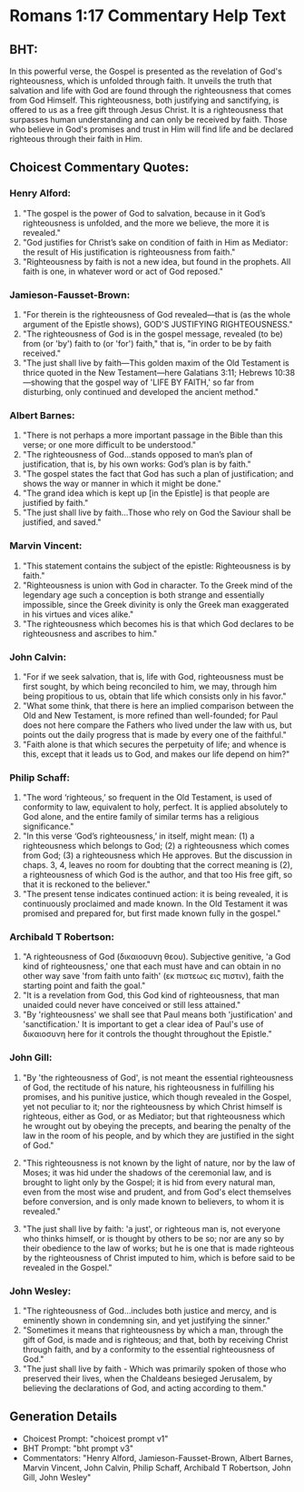 # Romans 1:17 Commentary Help Text

## BHT:
In this powerful verse, the Gospel is presented as the revelation of God's righteousness, which is unfolded through faith. It unveils the truth that salvation and life with God are found through the righteousness that comes from God Himself. This righteousness, both justifying and sanctifying, is offered to us as a free gift through Jesus Christ. It is a righteousness that surpasses human understanding and can only be received by faith. Those who believe in God's promises and trust in Him will find life and be declared righteous through their faith in Him.

## Choicest Commentary Quotes:
### Henry Alford:
1. "The gospel is the power of God to salvation, because in it God’s righteousness is unfolded, and the more we believe, the more it is revealed."
2. "God justifies for Christ’s sake on condition of faith in Him as Mediator: the result of His justification is righteousness from faith."
3. "Righteousness by faith is not a new idea, but found in the prophets. All faith is one, in whatever word or act of God reposed."

### Jamieson-Fausset-Brown:
1. "For therein is the righteousness of God revealed—that is (as the whole argument of the Epistle shows), GOD'S JUSTIFYING RIGHTEOUSNESS." 
2. "The righteousness of God is in the gospel message, revealed (to be) from (or 'by') faith to (or 'for') faith," that is, "in order to be by faith received." 
3. "The just shall live by faith—This golden maxim of the Old Testament is thrice quoted in the New Testament—here Galatians 3:11; Hebrews 10:38—showing that the gospel way of 'LIFE BY FAITH,' so far from disturbing, only continued and developed the ancient method."

### Albert Barnes:
1. "There is not perhaps a more important passage in the Bible than this verse; or one more difficult to be understood."
2. "The righteousness of God...stands opposed to man’s plan of justification, that is, by his own works: God’s plan is by faith."
3. "The gospel states the fact that God has such a plan of justification; and shows the way or manner in which it might be done."
4. "The grand idea which is kept up [in the Epistle] is that people are justified by faith."
5. "The just shall live by faith...Those who rely on God the Saviour shall be justified, and saved."

### Marvin Vincent:
1. "This statement contains the subject of the epistle: Righteousness is by faith."
2. "Righteousness is union with God in character. To the Greek mind of the legendary age such a conception is both strange and essentially impossible, since the Greek divinity is only the Greek man exaggerated in his virtues and vices alike."
3. "The righteousness which becomes his is that which God declares to be righteousness and ascribes to him."

### John Calvin:
1. "For if we seek salvation, that is, life with God, righteousness must be first sought, by which being reconciled to him, we may, through him being propitious to us, obtain that life which consists only in his favor."
2. "What some think, that there is here an implied comparison between the Old and New Testament, is more refined than well-founded; for Paul does not here compare the Fathers who lived under the law with us, but points out the daily progress that is made by every one of the faithful."
3. "Faith alone is that which secures the perpetuity of life; and whence is this, except that it leads us to God, and makes our life depend on him?"

### Philip Schaff:
1. "The word ‘righteous,’ so frequent in the Old Testament, is used of conformity to law, equivalent to holy, perfect. It is applied absolutely to God alone, and the entire family of similar terms has a religious significance." 
2. "In this verse ‘God’s righteousness,’ in itself, might mean: (1) a righteousness which belongs to God; (2) a righteousness which comes from God; (3) a righteousness which He approves. But the discussion in chaps. 3, 4, leaves no room for doubting that the correct meaning is (2), a righteousness of which God is the author, and that too His free gift, so that it is reckoned to the believer." 
3. "The present tense indicates continued action: it is being revealed, it is continuously proclaimed and made known. In the Old Testament it was promised and prepared for, but first made known fully in the gospel."

### Archibald T Robertson:
1. "A righteousness of God (δικαιοσυνη θεου). Subjective genitive, 'a God kind of righteousness,' one that each must have and can obtain in no other way save 'from faith unto faith' (εκ πιστεως εις πιστιν), faith the starting point and faith the goal." 
2. "It is a revelation from God, this God kind of righteousness, that man unaided could never have conceived or still less attained."
3. "By 'righteousness' we shall see that Paul means both 'justification' and 'sanctification.' It is important to get a clear idea of Paul's use of δικαιοσυνη here for it controls the thought throughout the Epistle."

### John Gill:
1. "By 'the righteousness of God', is not meant the essential righteousness of God, the rectitude of his nature, his righteousness in fulfilling his promises, and his punitive justice, which though revealed in the Gospel, yet not peculiar to it; nor the righteousness by which Christ himself is righteous, either as God, or as Mediator; but that righteousness which he wrought out by obeying the precepts, and bearing the penalty of the law in the room of his people, and by which they are justified in the sight of God." 

2. "This righteousness is not known by the light of nature, nor by the law of Moses; it was hid under the shadows of the ceremonial law, and is brought to light only by the Gospel; it is hid from every natural man, even from the most wise and prudent, and from God's elect themselves before conversion, and is only made known to believers, to whom it is revealed."

3. "The just shall live by faith: 'a just', or righteous man is, not everyone who thinks himself, or is thought by others to be so; nor are any so by their obedience to the law of works; but he is one that is made righteous by the righteousness of Christ imputed to him, which is before said to be revealed in the Gospel."

### John Wesley:
1. "The righteousness of God...includes both justice and mercy, and is eminently shown in condemning sin, and yet justifying the sinner."
2. "Sometimes it means that righteousness by which a man, through the gift of God, is made and is righteous; and that, both by receiving Christ through faith, and by a conformity to the essential righteousness of God."
3. "The just shall live by faith - Which was primarily spoken of those who preserved their lives, when the Chaldeans besieged Jerusalem, by believing the declarations of God, and acting according to them."


## Generation Details
- Choicest Prompt: "choicest prompt v1"
- BHT Prompt: "bht prompt v3"
- Commentators: "Henry Alford, Jamieson-Fausset-Brown, Albert Barnes, Marvin Vincent, John Calvin, Philip Schaff, Archibald T Robertson, John Gill, John Wesley"
